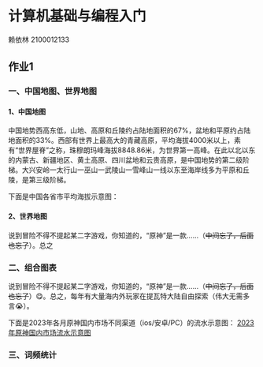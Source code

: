 # 计算机基础与编程入门
赖依林 2100012133
## 作业1
### 一、中国地图、世界地图
#### 1、中国地图
中国地势西高东低，山地、高原和丘陵约占陆地面积的67%，盆地和平原约占陆地面积的33%。西部有世界上最高大的青藏高原，平均海拔4000米以上，素有“世界屋脊”之称，珠穆朗玛峰海拔8848.86米，为世界第一高峰。在此以北以东的内蒙古、新疆地区、黄土高原、四川盆地和云贵高原，是中国地势的第二级阶梯。大兴安岭一太行山一巫山一武陵山一雪峰山一线以东至海岸线多为平原和丘陵，是第三级阶梯。
  
下面是中国各省市平均海拔示意图：
  
#### 2、世界地图
说到冒险不得不提起某二字游戏，你知道的，“原神”是一款......（~~中间忘了，后面也忘了~~）。总之

  

### 二、组合图表
说到冒险不得不提起某二字游戏，你知道的，“原神”是一款......（~~中间忘了，后面也忘了~~）😋。总之，每年有大量海内外玩家在提瓦特大陆自由探索（伟大无需多言😭）。

下面是2023年各月原神国内市场不同渠道（ios/安卓/PC）的流水示意图：
[2023年原神国内市场流水示意图](./hw1/output/)



### 三、词频统计

